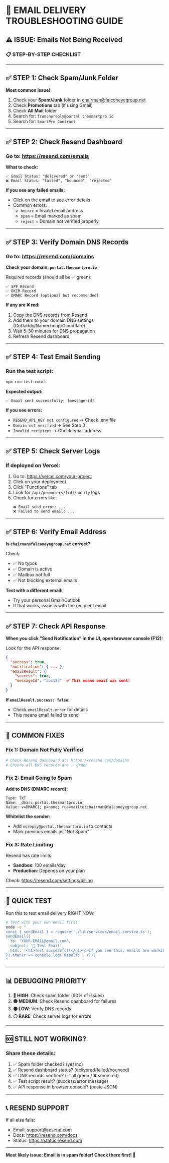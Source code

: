 # 🚨 EMAIL DELIVERY TROUBLESHOOTING GUIDE

## ⚠️ ISSUE: Emails Not Being Received

### 📋 **STEP-BY-STEP CHECKLIST**

---

## ✅ **STEP 1: Check Spam/Junk Folder**
**Most common issue!**

1. Check your **Spam/Junk** folder in chairman@falconeyegroup.net
2. Check **Promotions** tab (if using Gmail)
3. Check **All Mail** folder
4. Search for: `from:noreply@portal.thesmartpro.io`
5. Search for: `SmartPro Contract`

---

## ✅ **STEP 2: Check Resend Dashboard**

### Go to: https://resend.com/emails

**What to check:**
```
✅ Email Status: "delivered" or "sent"
❌ Email Status: "failed", "bounced", "rejected"
```

**If you see any failed emails:**
- Click on the email to see error details
- Common errors:
  - `bounce` = Invalid email address
  - `spam` = Email marked as spam
  - `reject` = Domain not verified properly

---

## ✅ **STEP 3: Verify Domain DNS Records**

### Go to: https://resend.com/domains

**Check your domain: `portal.thesmartpro.io`**

Required records (should all be ✅ green):
```
✅ SPF Record
✅ DKIM Record  
✅ DMARC Record (optional but recommended)
```

**If any are ❌ red:**
1. Copy the DNS records from Resend
2. Add them to your domain DNS settings (GoDaddy/Namecheap/Cloudflare)
3. Wait 5-30 minutes for DNS propagation
4. Refresh Resend dashboard

---

## ✅ **STEP 4: Test Email Sending**

### Run the test script:

```bash
npm run test:email
```

**Expected output:**
```
✅ Email sent successfully: [message-id]
```

**If you see errors:**
- `RESEND_API_KEY not configured` → Check .env file
- `Domain not verified` → See Step 3
- `Invalid recipient` → Check email address

---

## ✅ **STEP 5: Check Server Logs**

### If deployed on Vercel:

1. Go to: https://vercel.com/your-project
2. Click on your deployment
3. Click "Functions" tab
4. Look for `/api/promoters/[id]/notify` logs
5. Check for errors like:
   ```
   ❌ Email send error: ...
   ❌ Failed to send email: ...
   ```

---

## ✅ **STEP 6: Verify Email Address**

**Is `chairman@falconeyegroup.net` correct?**

Check:
- ✅ No typos
- ✅ Domain is active
- ✅ Mailbox not full
- ✅ Not blocking external emails

**Test with a different email:**
- Try your personal Gmail/Outlook
- If that works, issue is with the recipient email

---

## ✅ **STEP 7: Check API Response**

**When you click "Send Notification" in the UI, open browser console (F12):**

Look for the API response:
```json
{
  "success": true,
  "notification": { ... },
  "emailResult": {
    "success": true,
    "messageId": "abc123"  ✅ This means email was sent!
  }
}
```

**If `emailResult.success: false`:**
- Check `emailResult.error` for details
- This means email failed to send

---

## 🔧 **COMMON FIXES**

### Fix 1: Domain Not Fully Verified
```bash
# Check Resend dashboard at: https://resend.com/domains
# Ensure all DNS records are ✅ green
```

### Fix 2: Email Going to Spam
**Add to DNS (DMARC record):**
```
Type: TXT
Name: _dmarc.portal.thesmartpro.io
Value: v=DMARC1; p=none; rua=mailto:chairman@falconeyegroup.net
```

**Whitelist the sender:**
- Add `noreply@portal.thesmartpro.io` to contacts
- Mark previous emails as "Not Spam"

### Fix 3: Rate Limiting
Resend has rate limits:
- **Sandbox**: 100 emails/day
- **Production**: Depends on your plan

Check: https://resend.com/settings/billing

---

## 🧪 **QUICK TEST**

Run this to test email delivery RIGHT NOW:

```bash
# Test with your own email first
node -e "
const { sendEmail } = require('./lib/services/email.service.ts');
sendEmail({
  to: 'YOUR-EMAIL@gmail.com',
  subject: '🧪 Test Email',
  html: '<h1>Test successful!</h1><p>If you see this, emails are working!</p>'
}).then(r => console.log('Result:', r));
"
```

---

## 📊 **DEBUGGING PRIORITY**

1. **🔴 HIGH**: Check spam folder (90% of issues)
2. **🟡 MEDIUM**: Check Resend dashboard for failures
3. **🟢 LOW**: Verify DNS records
4. **⚪ RARE**: Check server logs for errors

---

## 🆘 **STILL NOT WORKING?**

### Share these details:

1. ✅ Spam folder checked? (yes/no)
2. ✅ Resend dashboard status? (delivered/failed/bounced)
3. ✅ DNS records verified? (✅ all green / ❌ some red)
4. ✅ Test script result? (success/error message)
5. ✅ API response in browser console? (paste JSON)

---

## 📞 **RESEND SUPPORT**

If all else fails:
- Email: support@resend.com
- Docs: https://resend.com/docs
- Status: https://status.resend.com

---

**Most likely issue: Email is in spam folder! Check there first! 📧**

